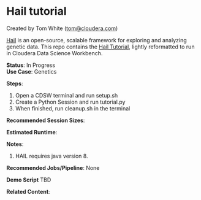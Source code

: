 # Hail tutorial
Created by Tom White (tom@cloudera.com)

[Hail](https://hail.is) is an open-source, scalable framework for exploring and analyzing genetic data.
This repo contains the [Hail Tutorial](https://hail.is/hail/tutorial.html), lightly reformatted to run in Cloudera Data Science Workbench.

<b>Status</b>: In Progress <br>
<b>Use Case</b>: Genetics

<b>Steps</b>:<br>
1. Open a CDSW terminal and run setup.sh <br>
2. Create a Python Session and run tutorial.py <br>
5. When finished, run cleanup.sh in the terminal<br> 

<b>Recommended Session Sizes</b>:

<b>Estimated Runtime</b>: 

<b>Notes</b>:<br>
1. HAIL requires java version 8. <br>

<b>Recommended Jobs/Pipeline</b>:
None

<b>Demo Script</b>
TBD

<b>Related Content</b>:
